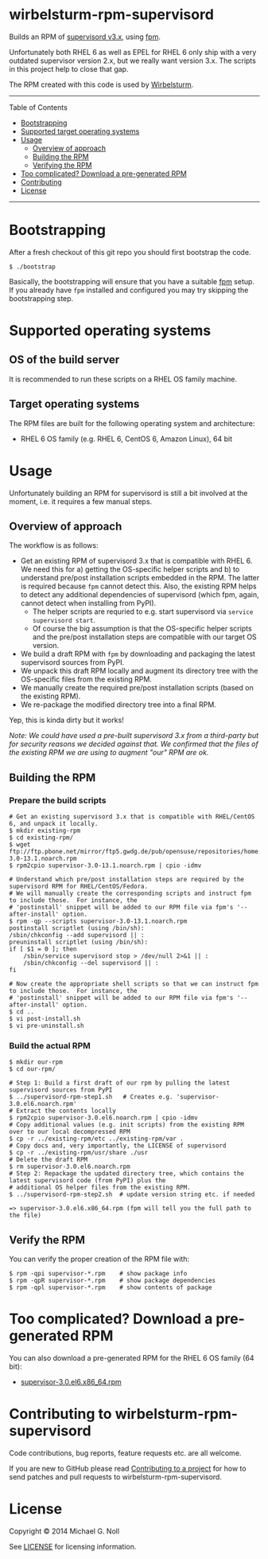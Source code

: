 # wirbelsturm-rpm-supervisord

Builds an RPM of [supervisord v3.x](http://www.supervisord.org/), using [fpm](https://github.com/jordansissel/fpm).

Unfortunately both RHEL 6 as well as EPEL for RHEL 6 only ship with a very outdated supervisor version 2.x, but we
really want version 3.x.  The scripts in this project help to close that gap.

The RPM created with this code is used by [Wirbelsturm](https://github.com/miguno/wirbelsturm).

---

Table of Contents

* <a href="#bootstrap">Bootstrapping</a>
* <a href="#supported-os">Supported target operating systems</a>
* <a href="#usage">Usage</a>
    * <a href="#overview">Overview of approach</a>
    * <a href="#build">Building the RPM</a>
    * <a href="#verify">Verifying the RPM</a>
* <a href="#easy-way-out">Too complicated? Download a pre-generated RPM</a>
* <a href="#contributing">Contributing</a>
* <a href="#license">License</a>

---

<a name="bootstrap"></a>

# Bootstrapping

After a fresh checkout of this git repo you should first bootstrap the code.

    $ ./bootstrap

Basically, the bootstrapping will ensure that you have a suitable [fpm](https://github.com/jordansissel/fpm) setup.
If you already have `fpm` installed and configured you may try skipping the bootstrapping step.


<a name="supported-os"></a>

# Supported operating systems

## OS of the build server

It is recommended to run these scripts on a RHEL OS family machine.


## Target operating systems

The RPM files are built for the following operating system and architecture:

* RHEL 6 OS family (e.g. RHEL 6, CentOS 6, Amazon Linux), 64 bit


<a name="usage"></a>

# Usage

Unfortunately building an RPM for supervisord is still a bit involved at the moment, i.e. it requires a few
manual steps.


<a name="overview"></a>

## Overview of approach

The workflow is as follows:

* Get an existing RPM of supervisord 3.x that is compatible with RHEL 6.  We need this for a) getting the OS-specific
  helper scripts and b) to understand pre/post installation scripts embedded in the RPM.  The latter is required
  because `fpm` cannot detect this.  Also, the existing RPM helps to detect any additional dependencies of supervisord
  (which fpm, again, cannot detect when installing from PyPI).
    * The helper scripts are requried to e.g. start supervisord via `service supervisord start`.
    * Of course the big assumption is that the OS-specific helper scripts and the pre/post installation steps are
      compatible with our target OS version.
* We build a draft RPM with `fpm` by downloading and packaging the latest supervisord sources from PyPI.
* We unpack this draft RPM locally and augment its directory tree with the OS-specific files from the existing RPM.
* We manually create the required pre/post installation scripts (based on the existing RPM).
* We re-package the modified directory tree into a final RPM.

Yep, this is kinda dirty but it works!

_Note: We could have used a pre-built supervisord 3.x from a third-party but for security reasons we decided against_
_that.  We confirmed that the files of the existing RPM we are using to augment "our" RPM are ok._


<a name="build"></a>

## Building the RPM

### Prepare the build scripts

    # Get an existing supervisord 3.x that is compatible with RHEL/CentOS 6, and unpack it locally.
    $ mkdir existing-rpm
    $ cd existing-rpm/
    $ wget ftp://ftp.pbone.net/mirror/ftp5.gwdg.de/pub/opensuse/repositories/home:/presbrey:/py/EL6/noarch/supervisor-3.0-13.1.noarch.rpm
    $ rpm2cpio supervisor-3.0-13.1.noarch.rpm | cpio -idmv

    # Understand which pre/post installation steps are required by the supervisord RPM for RHEL/CentOS/Fedora.
    # We will manually create the corresponding scripts and instruct fpm to include those.  For instance, the
    # 'postinstall' snippet will be added to our RPM file via fpm's '--after-install' option.
    $ rpm -qp --scripts supervisor-3.0-13.1.noarch.rpm
    postinstall scriptlet (using /bin/sh):
    /sbin/chkconfig --add supervisord || :
    preuninstall scriptlet (using /bin/sh):
    if [ $1 = 0 ]; then
        /sbin/service supervisord stop > /dev/null 2>&1 || :
        /sbin/chkconfig --del supervisord || :
    fi

    # Now create the appropriate shell scripts so that we can instruct fpm to include those.  For instance, the
    # 'postinstall' snippet will be added to our RPM file via fpm's '--after-install' option.
    $ cd ..
    $ vi post-install.sh
    $ vi pre-uninstall.sh


### Build the actual RPM

    $ mkdir our-rpm
    $ cd our-rpm/

    # Step 1: Build a first draft of our rpm by pulling the latest supervisord sources from PyPI
    $ ../supervisord-rpm-step1.sh   # Creates e.g. 'supervisor-3.0.el6.noarch.rpm'
    # Extract the contents locally
    $ rpm2cpio supervisor-3.0.el6.noarch.rpm | cpio -idmv
    # Copy additional values (e.g. init scripts) from the existing RPM over to our local decompressed RPM
    $ cp -r ../existing-rpm/etc ../existing-rpm/var .
    # Copy docs and, very importantly, the LICENSE of supervisord
    $ cp -r ../existing-rpm/usr/share ./usr
    # Delete the draft RPM
    $ rm supervisor-3.0.el6.noarch.rpm
    # Step 2: Repackage the updated directory tree, which contains the latest supervisord code (from PyPI) plus the
    # additional OS helper files from the existing RPM.
    $ ../supervisord-rpm-step2.sh  # update version string etc. if needed

    => supervisor-3.0.el6.x86_64.rpm (fpm will tell you the full path to the file)


<a name="verify"></a>

## Verify the RPM

You can verify the proper creation of the RPM file with:

    $ rpm -qpi supervisor-*.rpm    # show package info
    $ rpm -qpR supervisor-*.rpm    # show package dependencies
    $ rpm -qpl supervisor-*.rpm    # show contents of package


<a name="easy-way-out"></a>

# Too complicated? Download a pre-generated RPM

You can also download a pre-generated RPM for the RHEL 6 OS family (64 bit):

* [supervisor-3.0.el6.x86_64.rpm](https://s3.amazonaws.com/yum.miguno.com/bigdata/redhat/6/x86_64/supervisor-3.0.el6.x86_64.rpm)


<a name="contributing"></a>

# Contributing to wirbelsturm-rpm-supervisord

Code contributions, bug reports, feature requests etc. are all welcome.

If you are new to GitHub please read [Contributing to a project](https://help.github.com/articles/fork-a-repo) for how
to send patches and pull requests to wirbelsturm-rpm-supervisord.


<a name="license"></a>

# License

Copyright © 2014 Michael G. Noll

See [LICENSE](LICENSE) for licensing information.
